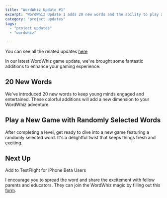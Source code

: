 ```yaml
---
title: "WordWhiz Update #1"
excerpt: "WordWhiz Update 1 adds 20 new words and the ability to play a new level on completion"
category: "project updates"
tags:
  - "project updates"
  - "wordwhiz"

---
```


You can see all the related updates [here](/tags/wordwhiz)

In our latest WordWhiz game update, we've brought some fantastic additions to enhance your gaming experience:

## 20 New Words

We've introduced 20 new words to keep young minds engaged and entertained. These colorful additions will add a new dimension to your WordWhiz adventure.

## Play a New Game with Randomly Selected Words

After completing a level, get ready to dive into a new game featuring a randomly selected word. It's a delightful twist that keeps things fresh and exciting.

<?# ResponsiveYouTube _mw6u4SIGWk Title="WordWhiz Next Level" /?>

## Next Up

Add to TestFlight for iPhone Beta Users

I encourage you to spread the word and share the excitement with fellow parents and educators. They can join the WordWhiz magic by filling out this [form](https://tally.so/r/wverVQ).

